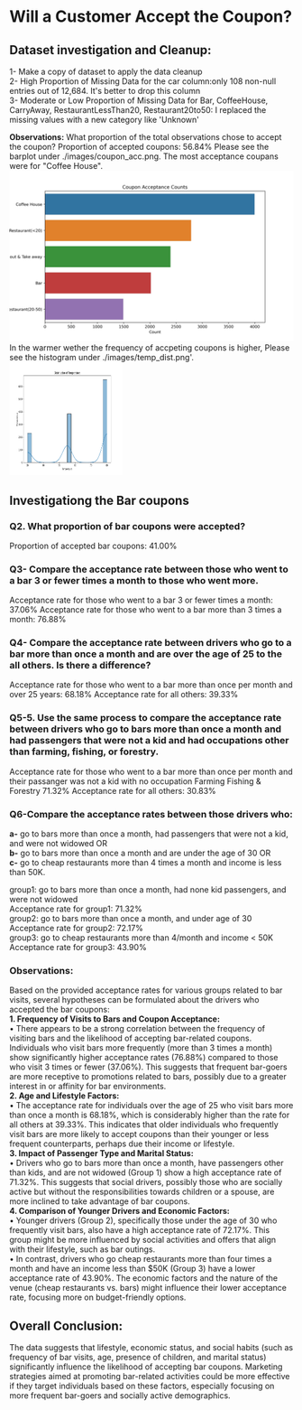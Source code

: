 # Will a Customer Accept the Coupon?  

## Dataset investigation and Cleanup:
1- Make a copy of dataset to apply the data cleanup  
2- High Proportion of Missing Data for the car column:only 108 non-null entries out of 12,684. It's better to drop this column  
3- Moderate or Low Proportion of Missing Data for Bar, CoffeeHouse, CarryAway, RestaurantLessThan20, Restaurant20to50: I replaced the missing values with a new category like 'Unknown'  

**Observations:**
What proportion of the total observations chose to accept the coupon? Proportion of accepted coupons: 56.84%
Please see the barplot under ./images/coupon_acc.png. The most acceptance coupans were for "Coffee House".  
![alt text](assignment_5_1_starter/images/coupon_acc.jpeg)  
In the warmer wether the frequency of accpeting coupons is higher, Please see the histogram under ./images/temp_dist.png'.  
<img src="assignment_5_1_starter/images/temp_dist.png"  width="200" height="200">  


## Investigationg the Bar coupons
### Q2. What proportion of bar coupons were accepted?  
Proportion of accepted bar coupons: 41.00%

### Q3- Compare the acceptance rate between those who went to a bar 3 or fewer times a month to those who went more.
Acceptance rate for those who went to a bar 3 or fewer times a month: 37.06%
Acceptance rate for those who went to a bar more than 3 times a month: 76.88%

### Q4- Compare the acceptance rate between drivers who go to a bar more than once a month and are over the age of 25 to the all others. Is there a difference?
Acceptance rate for those who went to a bar more than once per month and over 25 years:    68.18%
Acceptance rate for all others: 39.33%

### Q5-5. Use the same process to compare the acceptance rate between drivers who go to bars more than once a month and had passengers that were not a kid and had occupations other than farming, fishing, or forestry. 
Acceptance rate for those who went to a bar more than once per month and their passanger was not a kid with no occupation Farming Fishing & Forestry     71.32%
Acceptance rate for all others: 30.83%

### Q6-Compare the acceptance rates between those drivers who:
**a-** go to bars more than once a month, had passengers that were not a kid, and were not widowed OR  
**b-** go to bars more than once a month and are under the age of 30 OR  
**c-** go to cheap restaurants more than 4 times a month and income is less than 50K.  

group1: go to bars more than once a month, had none kid passengers, and were not widowed  
Acceptance rate for group1: 71.32%  
group2:  go to bars more than once a month, and under age of 30  
Acceptance rate for group2: 72.17%  
group3: go to cheap restaurants more than 4/month and income < 50K  
Acceptance rate for group3: 43.90%  


### Observations:
Based on the provided acceptance rates for various groups related to bar visits, several hypotheses can be formulated about the drivers who accepted the bar coupons:  
**1.	Frequency of Visits to Bars and Coupon Acceptance:**  
•	There appears to be a strong correlation between the frequency of visiting bars and the likelihood of accepting bar-related coupons. Individuals who visit bars more frequently (more than 3 times a month) show significantly higher acceptance rates (76.88%) compared to those who visit 3 times or fewer (37.06%). This suggests that frequent bar-goers are more receptive to promotions related to bars, possibly due to a greater interest in or affinity for bar environments.  
**2.	Age and Lifestyle Factors:**  
•	The acceptance rate for individuals over the age of 25 who visit bars more than once a month is 68.18%, which is considerably higher than the rate for all others at 39.33%. This indicates that older individuals who frequently visit bars are more likely to accept coupons than their younger or less frequent counterparts, perhaps due their income or lifestyle.  
**3.	Impact of Passenger Type and Marital Status:**  
•	Drivers who go to bars more than once a month, have passengers other than kids, and are not widowed (Group 1) show a high acceptance rate of 71.32%. This suggests that social drivers, possibly those who are socially active but without the responsibilities towards children or a spouse, are more inclined to take advantage of bar coupons.  
**4.	Comparison of Younger Drivers and Economic Factors:**  
•	Younger drivers (Group 2), specifically those under the age of 30 who frequently visit bars, also have a high acceptance rate of 72.17%. This group might be more influenced by social activities and offers that align with their lifestyle, such as bar outings.  
•	In contrast, drivers who go cheap restaurants more than four times a month and have an income less than $50K (Group 3) have a lower acceptance rate of 43.90%. The economic factors and the nature of the venue (cheap restaurants vs. bars) might influence their lower acceptance rate, focusing more on budget-friendly options.  

## Overall Conclusion:  
The data suggests that lifestyle, economic status, and social habits (such as frequency of bar visits, age, presence of children, and marital status) significantly influence the likelihood of accepting bar coupons. Marketing strategies aimed at promoting bar-related activities could be more effective if they target individuals based on these factors, especially focusing on more frequent bar-goers and socially active demographics.  


